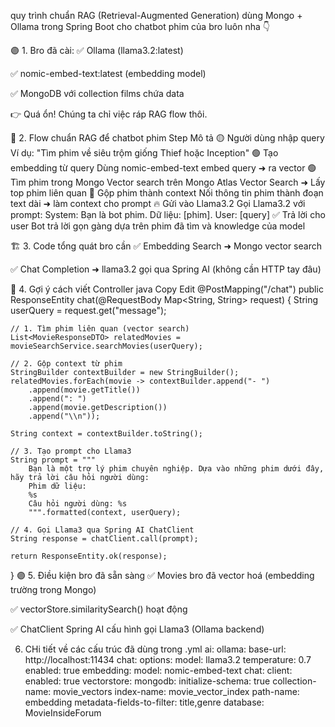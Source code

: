 quy trình chuẩn RAG (Retrieval-Augmented Generation) dùng Mongo + Ollama trong Spring Boot cho chatbot phim của bro luôn nha 👇

🟣 1. Bro đã cài:
✅ Ollama (llama3.2:latest)

✅ nomic-embed-text:latest (embedding model)

✅ MongoDB với collection films chứa data

👉 Quá ổn! Chúng ta chỉ việc ráp RAG flow thôi.

🚀 2. Flow chuẩn RAG để chatbot phim
Step Mô tả
🟡 Người dùng nhập query Ví dụ: "Tìm phim về siêu trộm giống Thief hoặc Inception"
🟢 Tạo embedding từ query Dùng nomic-embed-text embed query ➜ ra vector
🟢 Tìm phim trong Mongo Vector search trên Mongo Atlas Vector Search ➜ Lấy top phim liên quan
🔵 Gộp phim thành context Nối thông tin phim thành đoạn text dài ➜ làm context cho prompt
🔥 Gửi vào Llama3.2 Gọi Llama3.2 với prompt: System: Bạn là bot phim. Dữ liệu: [phim]. User: [query]
✅ Trả lời cho user Bot trả lời gọn gàng dựa trên phim đã tìm và knowledge của model

🏗 3. Code tổng quát bro cần
✅ Embedding Search ➜ Mongo vector search

✅ Chat Completion ➜ llama3.2 gọi qua Spring AI (không cần HTTP tay đâu)

🎯 4. Gợi ý cách viết Controller
java
Copy
Edit
@PostMapping("/chat")
public ResponseEntity<String> chat(@RequestBody Map<String, String> request) {
String userQuery = request.get("message");

    // 1. Tìm phim liên quan (vector search)
    List<MovieResponseDTO> relatedMovies = movieSearchService.searchMovies(userQuery);

    // 2. Gộp context từ phim
    StringBuilder contextBuilder = new StringBuilder();
    relatedMovies.forEach(movie -> contextBuilder.append("- ")
        .append(movie.getTitle())
        .append(": ")
        .append(movie.getDescription())
        .append("\\n"));

    String context = contextBuilder.toString();

    // 3. Tạo prompt cho Llama3
    String prompt = """
        Bạn là một trợ lý phim chuyên nghiệp. Dựa vào những phim dưới đây, hãy trả lời câu hỏi người dùng:
        Phim dữ liệu:
        %s
        Câu hỏi người dùng: %s
        """.formatted(context, userQuery);

    // 4. Gọi Llama3 qua Spring AI ChatClient
    String response = chatClient.call(prompt);

    return ResponseEntity.ok(response);

}
🟣 5. Điều kiện bro đã sẵn sàng
✅ Movies bro đã vector hoá (embedding trường trong Mongo)

✅ vectorStore.similaritySearch() hoạt động

✅ ChatClient Spring AI cấu hình gọi Llama3 (Ollama backend)

6. CHi tiết về các cấu trúc đã dùng trong .yml
   ai:
   ollama:
   base-url: http://localhost:11434
   chat:
   options:
   model: llama3.2
   temperature: 0.7
   enabled: true
   embedding:
   model: nomic-embed-text
   chat:
   client:
   enabled: true
   vectorstore:
   mongodb:
   initialize-schema: true
   collection-name: movie_vectors
   index-name: movie_vector_index
   path-name: embedding
   metadata-fields-to-filter: title,genre
   database: MovieInsideForum
